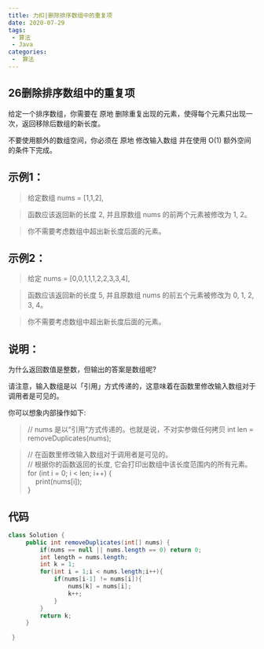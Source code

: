 ```yaml
---
title: 力扣|删除排序数组中的重复项
date: 2020-07-29
tags:
 - 算法
 - Java
categories:
 -  算法
---
```


## 26删除排序数组中的重复项

给定一个排序数组，你需要在 原地 删除重复出现的元素，使得每个元素只出现一次，返回移除后数组的新长度。

不要使用额外的数组空间，你必须在 原地 修改输入数组 并在使用 O(1) 额外空间的条件下完成。


## 示例1：
>给定数组 nums = [1,1,2],  

>函数应该返回新的长度 2, 并且原数组 nums 的前两个元素被修改为 1, 2。  

>你不需要考虑数组中超出新长度后面的元素。



## 示例2：
>给定 nums = [0,0,1,1,1,2,2,3,3,4],

>函数应该返回新的长度 5, 并且原数组 nums 的前五个元素被修改为 0, 1, 2, 3, 4。

>你不需要考虑数组中超出新长度后面的元素。


## 说明：
为什么返回数值是整数，但输出的答案是数组呢?

请注意，输入数组是以「引用」方式传递的，这意味着在函数里修改输入数组对于调用者是可见的。

你可以想象内部操作如下:
>// nums 是以“引用”方式传递的。也就是说，不对实参做任何拷贝
int len = removeDuplicates(nums);

>// 在函数里修改输入数组对于调用者是可见的。  
// 根据你的函数返回的长度, 它会打印出数组中该长度范围内的所有元素。  
for (int i = 0; i < len; i++) {  
    print(nums[i]);  
}  


## 代码
```java
class Solution {
     public int removeDuplicates(int[] nums) {
         if(nums == null || nums.length == 0) return 0;
         int length = nums.length;
         int k = 1;
         for(int i = 1;i < nums.length;i++){
             if(nums[i-1] != nums[i]){
                 nums[k] = nums[i];
                 k++;
             }
         }
         return k;
     }
 
 }
```